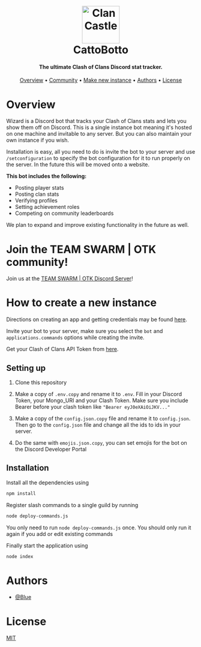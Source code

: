 <h1 align="center">
  <br>
  <a href="https://github.com/Blue1249/catto-botto"><img src="[https://i.imgur.com/ozfC7Gy.png](https://media.discordapp.net/attachments/1382561273732005930/1398145018367311872/otk_swarm_icon.png?ex=68844b84&is=6882fa04&hm=ae2e62cac714feaae27cdc61e95e8caea95a445c2eb2a41901495dbbe2542f2a&=&format=webp&quality=lossless)" width="100" height="100" alt="Clan Castle"></a>
  <br>
  CattoBotto
  <br>
</h1>
<h4 align="center">The ultimate Clash of Clans Discord stat tracker.</h4>
<p align="center">
  <a href="#overview">Overview</a>
  •
  <a href="#join-the-community">Community</a>
  •
  <a href="#how-to-create-new-instance">Make new instance</a>
  •
  <a href="#authors">Authors</a>
  •
  <a href="#license">License</a>
</p>

# Overview

Wizard is a Discord bot that tracks your Clash of Clans stats and lets you show them off on Discord. This is a single instance bot meaning it's hosted on one machine and invitable to any server. But you can also maintain your own instance if you wish.

Installation is easy, all you need to do is invite the bot to your server and use `/setconfiguration` to specify the bot configuration for it to run properly on the server. In the future this will be moved onto a website.

**This bot includes the following:**

- Posting player stats
- Posting clan stats
- Verifying profiles
- Setting achievement roles
- Competing on community leaderboards

We plan to expand and improve existing functionality in the future as well.

# Join the TEAM SWARM | OTK community!

Join us at the [TEAM SWARM | OTK Discord Server](https://discord.gg/Ddevkg9FRJ)!

# How to create a new instance

Directions on creating an app and getting credentials may be found [here](https://github.com/reactiflux/discord-irc/wiki/Creating-a-discord-bot-&-getting-a-token).

Invite your bot to your server, make sure you select the `bot` and `applications.commands` options while creating the invite.

Get your Clash of Clans API Token from [here](https://developer.clashofclans.com/).

## Setting up

1. Clone this repository

2. Make a copy of `.env.copy` and rename it to `.env`.
   Fill in your Discord Token, your Mongo_URI and your Clash Token. Make sure you include Bearer before your clash token like `"Bearer eyJ0eXAiOiJKV..."`

3. Make a copy of the `config.json.copy` file and rename it to `config.json`. Then go to the `config.json` file and change all the ids to ids in your server.

4. Do the same with `emojis.json.copy`, you can set emojis for the bot on the Discord Developer Portal

## Installation

Install all the dependencies using

```bash
npm install
```

Register slash commands to a single guild by running

```bash
node deploy-commands.js
```

You only need to run `node deploy-commands.js` once. You should only run it again if you add or edit existing commands

Finally start the application using

```bash
node index
```

# Authors

- [@Blue](https://github.com/Blue1249)

# License

[MIT](https://choosealicense.com/licenses/mit/)
